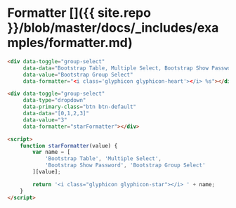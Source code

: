 # Formatter []({{ site.repo }}/blob/master/docs/_includes/examples/formatter.md)

<div data-toggle="group-select"
     data-data="Bootstrap Table, Multiple Select, Bootstrap Show Password, Bootstrap Group Select"
     data-value="Bootstrap Group Select"
     data-formatter="<i class='glyphicon glyphicon-heart'></i> %s"></div>

```html
<div data-toggle="group-select"
     data-data="Bootstrap Table, Multiple Select, Bootstrap Show Password, Bootstrap Group Select"
     data-value="Bootstrap Group Select"
     data-formatter="<i class='glyphicon glyphicon-heart'></i> %s"></div>
```

<div data-toggle="group-select"
     data-type="dropdown"
     data-primary-class="btn btn-default"
     data-data="[0,1,2,3]"
     data-value="3"
     data-formatter="starFormatter"></div>

<script>
function starFormatter(value) {
     var name = [
          'Bootstrap Table', 'Multiple Select', 
          'Bootstrap Show Password', 'Bootstrap Group Select'
     ][value];

     return '<i class="glyphicon glyphicon-star"></i> ' + name;
}
</script>

```html
<div data-toggle="group-select"
     data-type="dropdown"
     data-primary-class="btn btn-default"
     data-data="[0,1,2,3]"
     data-value="3"
     data-formatter="starFormatter"></div>

<script>
    function starFormatter(value) {
        var name = [
            'Bootstrap Table', 'Multiple Select',
            'Bootstrap Show Password', 'Bootstrap Group Select'
        ][value];

        return '<i class="glyphicon glyphicon-star"></i> ' + name;
    }
</script>
```

